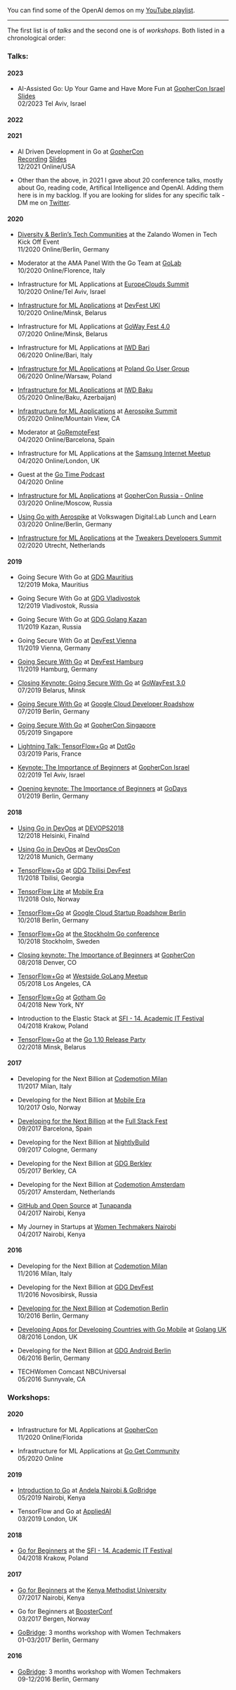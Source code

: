 

You can find some of the OpenAI demos on my [YouTube playlist](https://www.youtube.com/playlist?list=PLQTDXis1psVf7-Jr9vjne3_mMqjWPpsmu).

----

The first list is of *talks* and the second one is of *workshops*. 
Both listed in a chronological order:

### Talks:

#### 2023

- AI-Assisted Go: Up Your Game and Have More Fun at [GopherCon Israel](https://www.gophercon.org.il)
<br>[Slides](https://github.com/Pisush/Public-Speaking/blob/master/Slides/ai-assisted-go-natalie-pistunovich.pdf) 
<br>02/2023 Tel Aviv, Israel

#### 2022

#### 2021

- AI Driven Development in Go at [GopherCon](https://www.gophercon.com) 
<br>[Recording](https://www.youtube.com/watch?v=TBKQkjt_Q_4) [Slides](https://github.com/Pisush/Public-Speaking/blob/master/Slides/ai-driven-development-gophercon.pdf)
<br>12/2021 Online/USA

- Other than the above, in 2021 I gave about 20 conference talks, mostly about Go, reading code, Artifical Intelligence and OpenAI. Adding them here is in my backlog. If you are looking for slides for any specific talk - DM me on [Twitter](https://twitter.com/nataliepis).

#### 2020

- [Diversity & Berlin’s Tech Communities](https://github.com/Pisush/Public-Speaking/blob/master/Slides/zalando-womenintech.key) at the Zalando Women in Tech Kick Off Event
<br>11/2020 Online/Berlin, Germany

- Moderator at the AMA Panel With the Go Team at [GoLab](https://golab.io/agenda/session/342996)
<br>10/2020 Online/Florence, Italy

- Infrastructure for ML Applications at [EuropeClouds Summit](https://www.europecloudsummit.com/)
<br>10/2020 Online/Tel Aviv, Israel

- [Infrastructure for ML Applications](https://www.youtube.com/watch?v=G5tLiENrHg8&t=20m43s) at [DevFest UKI](https://www-devfest-uki-com.filesusr.com/html/1b14cf_4a3201cae9ebe131a156669a050cd7d0.html#)
<br>10/2020 Online/Minsk, Belarus

- Infrastructure for ML Applications at [GoWay Fest 4.0](https://goway.io/#talk_Natalie_Pistunovich)
<br>07/2020 Online/Minsk, Belarus

- Infrastructure for ML Applications at [IWD Bari](https://www.meetup.com/GDG-Bari/events/271035758/)
<br>06/2020 Online/Bari, Italy

- [Infrastructure for ML Applications](https://github.com/Pisush/Public-Speaking/blob/master/Slides/infra%2Bml-poland.pdf) at [Poland Go User Group](https://www.meetup.com/Golang-Warsaw/events/271150465/)
<br>06/2020 Online/Warsaw, Poland

- [Infrastructure for ML Applications](https://github.com/Pisush/Public-Speaking/blob/master/Slides/infra%2Bml-baku.pdf) at [IWD Baku](https://www.meetup.com/WTM-Baku/events/270513215/)
<br>05/2020 Online/Baku, Azerbaijan)

- [Infrastructure for ML Applications](https://github.com/Pisush/Public-Speaking/blob/master/Slides/go%2Binfra-aerospike.pdf) at [Aerospike Summit](https://www.aerospike.com/summit/)
<br>05/2020 Online/Mountain View, CA

- Moderator at [GoRemoteFest](https://www.youtube.com/watch?v=OZSJ2fwSSUM)
<br>04/2020 Online/Barcelona, Spain

- Infrastructure for ML Applications at the [Samsung Internet Meetup](https://www.meetup.com/Samsung-Internet-Meetup/events/270154017/)
<br>04/2020 Online/London, UK

- Guest at the [Go Time Podcast](https://changelog.com/gotime/125)
<br>04/2020 Online

- [Infrastructure for ML Applications](https://github.com/Pisush/Public-Speaking/blob/master/Slides/infra%2Bml-gcru.pdf) at [GopherCon Russia - Online](https://www.gophercon-russia.ru/en)
<br>03/2020 Online/Moscow, Russia

- [Using Go with Aerospike](https://github.com/Pisush/Public-Speaking/blob/master/Slides/go%2Baerospike-vw.pdf) at Volkswagen Digital:Lab Lunch and Learn
<br>03/2020 Online/Berlin, Germany

- [Infrastructure for ML Applications](https://github.com/Pisush/Public-Speaking/blob/master/Slides/infra%2Bml-tweakers.pdf) at the [Tweakers Developers Summit](https://tweakers.net/partners/developerssummit2020/1096/nataliepistunovich/)
<br>02/2020 Utrecht, Netherlands

#### 2019

- Going Secure With Go at [GDG Mauritius](https://www.meetup.com/GDG-Mauritius/events/266919961/)
<br>12/2019 Moka, Mauritius

- Going Secure With Go at [GDG Vladivostok](https://www.meetup.com/GDG-Vladivostok/events/266620470/)
<br>12/2019 Vladivostok, Russia

- Going Secure With Go at [GDG Golang Kazan](https://www.meetup.com/GolangKazan/events/266534841/)
<br>11/2019 Kazan, Russia

- Going Secure With Go at [DevFest Vienna](https://devfest.at/speakers/)
<br>11/2019 Vienna, Germany

- [Going Secure With Go](https://github.com/Pisush/Public-Speaking/blob/master/Slides/go%2Bsecure-hamburg.pdf) at [DevFest Hamburg](https://hamburg.devfest.de/schedule/2019-11-02?sessionId=104)
<br>11/2019 Hamburg, Germany

- [Closing Keynote: Going Secure With Go](https://github.com/Pisush/Public-Speaking/blob/master/Slides/go%2Bsecure-belarus.pdf) at [GoWayFest 3.0](https://goway.io/#NataliePistunovich)
<br>07/2019 Belarus, Minsk

- [Going Secure With Go](https://github.com/Pisush/Public-Speaking/blob/master/Slides/go%2Bsecure-belarus.pdf) at [Google Cloud Developer Roadshow
](https://events.withgoogle.com/google-cloud-developer-roadshow/speaker-lineup/#NataliePistunovich)
<br>07/2019 Berlin, Germany

- [Going Secure With Go](https://www.youtube.com/watch?v=9e2gRtzemGo) at [GopherCon Singapore](https://2019.gophercon.sg/speakers/#natalie-pistunovich)
<br>05/2019 Singapore

- [Lightning Talk: TensorFlow+Go](https://github.com/Pisush/Public-Speaking/blob/master/Slides/tf%2Bgo-paris.pdf) at [DotGo](https://www.dotgo.eu/#speakers)
<br>03/2019 Paris, France

- [Keynote: The Importance of Beginners](https://www.youtube.com/watch?v=cldo4CC_5iM&t=2415s) at [GopherCon Israel](https://www.gophercon.org.il/schedule.html)
<br>02/2019 Tel Aviv, Israel

- [Opening keynote: The Importance of Beginners](https://github.com/Pisush/Public-Speaking/blob/master/Slides/beginners-godays.pdf) at [GoDays](https://www.godays.io/program)
<br>01/2019 Berlin, Germany

#### 2018

- [Using Go in DevOps](https://github.com/Pisush/Public-Speaking/blob/master/Slides/go%2Bdevops.pdf) at [DEVOPS2018](http://devops2018.com/schedule/)
<br>12/2018 Helsinki, Finalnd

- [Using Go in DevOps](https://www.youtube.com/watch?v=PZkx4Ai55s0) at [DevOpsCon](https://devopsconference.de/docker-kubernetes/using-go-in-devops/)
<br>12/2018 Munich, Germany

- [TensorFlow+Go](https://www.youtube.com/watch?v=LOgHRPjBUFI) at [GDG Tbilisi DevFest](http://www.devfest.ge/)
<br>11/2018 Tbilisi, Georgia

- [TensorFlow Lite](https://github.com/Pisush/Public-Speaking/blob/master/Slides/tflife%2Bgo-oslo.pdf) at [Mobile Era](https://mobileera.rocks/speakers/)
<br>11/2018 Oslo, Norway

- [TensorFlow+Go](https://github.com/Pisush/Public-Speaking/blob/master/Slides/tf%2Bgo-stockholm.pdf) at [Google Cloud Startup Roadshow Berlin](https://events.withgoogle.com/cloud-startup-roadshow/)
<br>10/2018 Berlin, Germany

- [TensorFlow+Go](https://github.com/Pisush/Public-Speaking/blob/master/Slides/tf%2Bgo-stockholm.pdf) at [the Stockholm Go conference](https://www.eventbrite.com/e/go-stockholm-conference-tickets-49325007425)
<br>10/2018 Stockholm, Sweden

- [Closing keynote: The Importance of Beginners](https://www.youtube.com/watch?v=7yMXs9TRvVI) at [GopherCon](https://www.gophercon.com/agenda/speakers/279058)
<br>08/2018 Denver, CO

- [TensorFlow+Go](https://github.com/Pisush/slides/blob/master/Slides/tf%2Bgo-tham.pdf) at [Westside GoLang Meetup](https://www.meetup.com/Westside-GoLang-Meetup/events/250189107)
<br>05/2018 Los Angeles, CA

- [TensorFlow+Go](https://github.com/Pisush/slides/blob/master/Slides/tf%2Bgo-tham.pdf) at [Gotham Go](http://gothamgo.com/)
<br>04/2018 New York, NY

- Introduction to the Elastic Stack at [SFI - 14. Academic IT Festival](http://sfi.org.pl/prelegenci/natalie-pistunovich/)
<br>04/2018 Krakow, Poland

- [TensorFlow+Go](https://github.com/Pisush/slides/blob/master/Slides/TF%2BGO-Minsk.pdf) at the [Go 1.10 Release Party](https://www.facebook.com/events/202545833823265/)
<br>02/2018  Minsk, Belarus

#### 2017
- Developing for the Next Billion at [Codemotion Milan](https://milan2017.codemotionworld.com/talk-detail/?detail=6581)
<br>11/2017 Milan, Italy

- Developing for the Next Billion at [Mobile Era](https://mobileera.rocks/speakers/209)
<br>10/2017 Oslo, Norway

- [Developing for the Next Billion](https://www.youtube.com/watch?v=eHIfPLt-Ckc) at the [Full Stack Fest](https://2017.fullstackfest.com/speakers/nataliepistunovich/)
<br>09/2017 Barcelona, Spain

- Developing for the Next Billion at [NightlyBuild](https://www.nightlybuild.io/speakers)
<br>09/2017 Cologne, Germany


- Developing for the Next Billion at [GDG Berkley](https://www.meetup.com/GDGBerkeley/events/239853523)
<br>05/2017 Berkley, CA

- Developing for the Next Billion at [Codemotion Amsterdam](http://amsterdam2017.codemotionworld.com/talk-detail/?detail=5764)
<br>05/2017 Amsterdam, Netherlands

- [GitHub and Open Source](https://github.com/Pisush/go_for_complete_beginners/blob/master/slides/github-and-open-source.key) at [Tunapanda](http://www.tunapanda.org/)
<br>04/2017 Nairobi, Kenya

- My Journey in Startups at [Women Techmakers Nairobi](http://wtmnairobi.blogspot.nl/2017/04/women-techmakers-nairobi-2017-summit.html)
<br>04/2017 Nairobi, Kenya

#### 2016

- Developing for the Next Billion at [Codemotion Milan](http://milan2016.codemotionworld.com/talk-detail/?detail=3801)
<br>11/2016 Milan, Italy

- Developing for the Next Billion at [GDG DevFest](https://devfest.gdg.org.ru/en/schedule/#session-2)
<br>11/2016 Novosibirsk, Russia

- [Developing for the Next Billion](https://voicerepublic.com/talks/developing-apps-for-developing-countries) at [Codemotion Berlin](http://berlin2016.codemotionworld.com/talk-detail/?detail=3799)
<br>10/2016 Berlin, Germany

- [Developing Apps for Developing Countries with Go Mobile](https://youtu.be/JzZwQg0FCrY) at [Golang UK](http://golanguk.com/speakers/#natalie-pistunovich)
<br>08/2016 London, UK

 - Developing for the Next Billion at [GDG Android Berlin](http://www.meetup.com/GDG-Berlin-Android/events/230697454)
<br>06/2016 Berlin, Germany

- TECHWomen Comcast NBCUniversal 
<br>05/2016 Sunnyvale, CA

### Workshops:

#### 2020

- Infrastructure for ML Applications at [GopherCon](https://www.gophercon.com/agenda/session/226308)
<br>11/2020 Online/Florida

- Infrastructure for ML Applications at [Go Get Community](https://www.gogetcommunity.com/workshops/infrastructure-for-machine-learning-applications-go-workshop/)
<br>05/2020 Online

#### 2019

- [Introduction to Go](https://github.com/Pisush/Public-Speaking/blob/master/Slides/Introduction-to-Go.pdf) at [Andela Nairobi & GoBridge](https://events.andela.com/public-workshops-kenya-may-2019)
<br> 05/2019 Nairobi, Kenya

- TensorFlow and Go at [AppliedAI](https://www.appliedai.co.uk/speakers/#nataliepistunovich)
<br> 03/2019 London, UK

#### 2018 

- [Go for Beginners](https://github.com/Pisush/go_for_complete_beginners/blob/master/slides/go_for_beginners_sfi.pdf) at the [SFI - 14. Academic IT Festival](http://sfi.org.pl/prelegenci/natalie-pistunovich/)
<br>04/2018 Krakow, Poland

#### 2017

- [Go for Beginners](https://github.com/Pisush/go_for_complete_beginners/blob/master/slides/go_KeMU_Hub.pdf) at the [Kenya Methodist University](https://www.kamilimu.org/innovation-and-ict-skills)
<br>07/2017 Nairobi, Kenya
 
- Go for Beginners at [BoosterConf](https://www.boosterconf.no/info/speakers)
<br>03/2017 Bergen, Norway
 
- [GoBridge](https://www.meetup.com/gdg-berlin/events/236594458/): 3 months workshop with Women Techmakers
<br>01-03/2017 Berlin, Germany

#### 2016

- [GoBridge](https://www.meetup.com/gdgberlin/events/233883713/): 3 months workshop with Women Techmakers
<br>09-12/2016 Berlin, Germany
